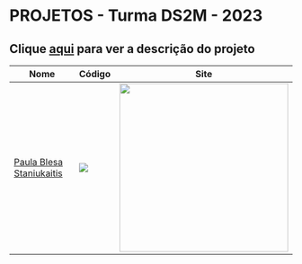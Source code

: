 # PROJETOS - Turma DS2M - 2023

## Clique [aqui](https://github.com/fernandoleonid/one-page-2022) para ver a descrição do projeto

| Nome          | Código                        | Site                              |
| --------------| ------------------------------|-----------------------------------|
| [Paula Blesa Staniukaitis](https://github.com/StaniukaitisPaula)   | [![](https://skillicons.dev/icons?i=js)](./paula_blesa_staniukaitis/) | [<img src="./paula_blesa_staniukaitis/img/SCREENSHOT.PNG" width="300">]((https://Staniukaitis.github.io/whatsApp-senai-1-2023/ds2m/paula_blesa_staniukaitis/))|
